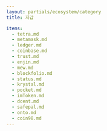 ```yaml
---
layout: partials/ecosystem/category
title: 지갑

items:
  - tetra.md
  - metamask.md
  - ledger.md
  - coinbase.md
  - trust.md
  - enjin.md
  - mew.md
  - blockfolio.md
  - status.md
  - krystal.md
  - pocket.md
  - imToken.md
  - dcent.md
  - safepal.md
  - onto.md
  - coin98.md
---
```

